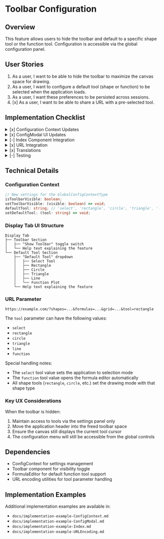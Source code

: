 # Toolbar Configuration

## Overview

This feature allows users to hide the toolbar and default to a specific shape tool or the function tool. Configuration is accessible via the global configuration panel.

## User Stories

1. As a user, I want to be able to hide the toolbar to maximize the canvas space for drawing.
2. As a user, I want to configure a default tool (shape or function) to be selected when the application loads.
3. As a user, I want these preferences to be persisted across sessions.
4. [x] As a user, I want to be able to share a URL with a pre-selected tool.

## Implementation Checklist

<details>
<summary>[x] Configuration Context Updates</summary>

- [x] Add `isToolbarVisible` boolean setting (default: true)
- [x] Add `defaultTool` string setting for tool selection
- [x] Add setter functions for both settings
- [x] Implement localStorage persistence
- [x] Update type definitions
</details>

<details>
<summary>[x] ConfigModal UI Updates</summary>

- [x] Add "Display" tab to configuration modal
- [x] Add toolbar visibility toggle switch
- [x] Add default tool dropdown selection in "Sharing" tab
- [x] Create appropriate labeling and help text
- [x] Add share URL button that copies a URL with the selected default tool
</details>

<details>
<summary>[-] Index Component Integration</summary>

- [x] Conditionally render toolbar based on visibility setting
- [-] ~~Add toolbar toggle button when toolbar is hidden~~ (UI requires settings panel)
- [x] Initialize with default tool on application load
- [x] Support function tool default with auto-opening formula editor
- [ ] Add keyboard shortcut for toggling toolbar (optional)
</details>

<details>
<summary>[x] URL Integration</summary>

- [x] Add tool selection parameter to URL encoding functions
- [x] Parse tool parameter from URL on application load
- [x] Apply tool selection from URL or fall back to user preference
- [x] Update URL when tool selection changes
- [x] Add UI for generating share URLs with specific tool parameter
- [x] Implement clipboard copy functionality for sharing URLs
</details>

<details>
<summary>[x] Translations</summary>

- [x] Add translation keys for new UI elements
- [x] Update all supported language files
</details>

<details>
<summary>[-] Testing</summary>

- [x] Unit tests for context functionality (Partially done)
- [x] Component tests for ConfigModal UI
- [x] Integration tests for toolbar visibility (Partially done)
- [x] Test default tool selection behavior (Partially done)
- [x] Test URL tool parameter functionality
- [ ] E2E tests for hidden toolbar workflow
</details>

## Technical Details

### Configuration Context

```typescript
// New settings for the GlobalConfigContextType
isToolbarVisible: boolean;
setToolbarVisible: (visible: boolean) => void;
defaultTool: string; // 'select', 'rectangle', 'circle', 'triangle', 'line', 'function'
setDefaultTool: (tool: string) => void;
```

### Display Tab UI Structure

```
Display Tab
├── Toolbar Section
│   ├── "Show Toolbar" toggle switch
│   └── Help text explaining the feature
└── Default Tool Section
    ├── "Default Tool" dropdown
    │   ├── Select Tool
    │   ├── Rectangle
    │   ├── Circle
    │   ├── Triangle
    │   ├── Line
    │   └── Function Plot
    └── Help text explaining the feature
```

### URL Parameter

```
https://example.com/?shapes=...&formulas=...&grid=...&tool=rectangle
```

The `tool` parameter can have the following values:
- `select`
- `rectangle`
- `circle`
- `triangle`
- `line`
- `function`

Special handling notes:
- The `select` tool value sets the application to selection mode
- The `function` tool value opens the formula editor automatically
- All shape tools (`rectangle`, `circle`, etc.) set the drawing mode with that shape type

### Key UX Considerations

When the toolbar is hidden:
1. Maintain access to tools via the settings panel only
2. Move the application header into the freed toolbar space
3. Ensure the canvas still displays the current tool cursor
4. The configuration menu will still be accessible from the global controls

## Dependencies

- ConfigContext for settings management
- Toolbar component for visibility toggle
- FormulaEditor for default function tool support
- URL encoding utilities for tool parameter handling

## Implementation Examples

Additional implementation examples are available in:
- `docs/implementation-example-ConfigContext.md`
- `docs/implementation-example-ConfigModal.md`
- `docs/implementation-example-Index.md`
- `docs/implementation-example-URLEncoding.md` 